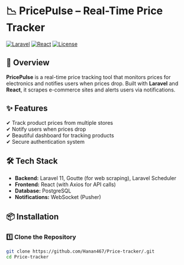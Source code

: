 # 📉 PricePulse – Real-Time Price Tracker  

[![Laravel](https://img.shields.io/badge/Laravel-11.x-red)](https://laravel.com/)
[![React](https://img.shields.io/badge/React-18.x-blue)](https://reactjs.org/)
[![License](https://img.shields.io/github/license/Hanan467/Price-tracker)](LICENSE)

## 🚀 Overview  
**PricePulse** is a real-time price tracking tool that monitors prices for electronics and notifies users when prices drop. Built with **Laravel** and **React**, it scrapes e-commerce sites and alerts users via notifications.  

## ✨ Features  
✔ Track product prices from multiple stores  
✔ Notify users when prices drop  
✔ Beautiful dashboard for tracking products  
✔ Secure authentication system  

## 🛠 Tech Stack  
- **Backend:** Laravel 11, Goutte (for web scraping), Laravel Scheduler  
- **Frontend:** React (with Axios for API calls)  
- **Database:** PostgreSQL  
- **Notifications:** WebSocket (Pusher)  

## 📦 Installation  

### 1️⃣ Clone the Repository  
```bash
git clone https://github.com/Hanan467/Price-tracker/.git
cd Price-tracker

